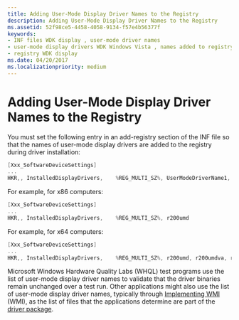 ```yaml
---
title: Adding User-Mode Display Driver Names to the Registry
description: Adding User-Mode Display Driver Names to the Registry
ms.assetid: 52f98ce5-4458-4058-9134-f57e4b56377f
keywords:
- INF files WDK display , user-mode driver names
- user-mode display drivers WDK Windows Vista , names added to registry
- registry WDK display
ms.date: 04/20/2017
ms.localizationpriority: medium
---
```


# Adding User-Mode Display Driver Names to the Registry


You must set the following entry in an add-registry section of the INF file so that the names of user-mode display drivers are added to the registry during driver installation:

```cpp
[Xxx_SoftwareDeviceSettings]
...
HKR,, InstalledDisplayDrivers,    %REG_MULTI_SZ%, UserModeDriverName1, UserModeDriverName2, UserModeDriverNameWow1, UserModeDriverNameWow2
```

For example, for x86 computers:

```cpp
[Xxx_SoftwareDeviceSettings]
...
HKR,, InstalledDisplayDrivers,    %REG_MULTI_SZ%, r200umd 
```

For example, for x64 computers:

```cpp
[Xxx_SoftwareDeviceSettings]
...
HKR,, InstalledDisplayDrivers,    %REG_MULTI_SZ%, r200umd, r200umdva, r200umd64, r200umd64va
```

Microsoft Windows Hardware Quality Labs (WHQL) test programs use the list of user-mode display driver names to validate that the driver binaries remain unchanged over a test run. Other applications might also use the list of user-mode display driver names, typically through [Implementing WMI](https://msdn.microsoft.com/library/windows/hardware/ff547139) (WMI), as the list of files that the applications determine are part of the [driver package](https://msdn.microsoft.com/library/windows/hardware/ff539954).

 

 





